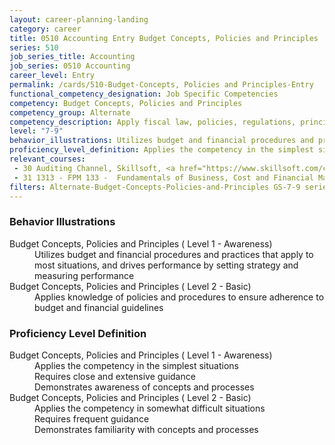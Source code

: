 ```yaml
---
layout: career-planning-landing
category: career
title: 0510 Accounting Entry Budget Concepts, Policies and Principles
series: 510
job_series_title: Accounting
job_series: 0510 Accounting
career_level: Entry
permalink: /cards/510-Budget-Concepts, Policies and Principles-Entry
functional_competency_designation: Job Specific Competencies
competency: Budget Concepts, Policies and Principles
competency_group: Alternate
competency_description: Apply fiscal law, policies, regulations, principles, standards and procedures to financial management activities
level: "7-9"
behavior_illustrations: Utilizes budget and financial procedures and practices that apply to most situations, and drives performance by setting strategy and measuring performance ? Applies knowledge of policies and procedures to ensure adherence to budget and financial guidelines
proficiency_level_definition: Applies the competency in the simplest situations ? Requires close and extensive guidance ? Demonstrates awareness of concepts and processes ? Applies the competency in somewhat difficult situations ? Requires frequent guidance ? Demonstrates familiarity with concepts and processes
relevant_courses: 
 - 30 Auditing Channel, Skillsoft, <a href="https://www.skillsoft.com/channel/auditing-3e0535b0-2118-11e7-a974-1962c7e6a20b">https://www.skillsoft.com/channel/auditing-3e0535b0-2118-11e7-a974-1962c7e6a20b</a>
 - 31 1313 - FPM 133 -  Fundamentals of Business, Cost and Financial Management, Learning Tree
filters: Alternate-Budget-Concepts-Policies-and-Principles GS-7-9 series-0510
---
```


<div class="desktop:grid-col-6 margin-y-205">
  <div class="border-top-05 bg-white padding-2 shadow-5 height-full members-hover border-1px border-gray-30 border-top-orange radius-lg">
    <h3>Behavior Illustrations</h3>
    <dl class="text-base"><dt>Budget Concepts, Policies and Principles ( Level 1 - Awareness)</dt><dd>Utilizes budget and financial procedures and practices that apply to most situations, and drives performance by setting strategy and measuring performance</dd><dt>Budget Concepts, Policies and Principles ( Level 2 - Basic)</dt><dd>Applies knowledge of policies and procedures to ensure adherence to budget and financial guidelines</dd></dl>
  </div>
</div>
<div class="desktop:grid-col-6 margin-y-205">
  <div class="border-top-05 bg-white padding-2 shadow-5 height-full members-hover border-1px border-gray-30 border-top-orange radius-lg">
    <h3>Proficiency Level Definition</h3>
    <dl class="text-base"><dt>Budget Concepts, Policies and Principles ( Level 1 - Awareness)</dt><dd>Applies the competency in the simplest situations </dd><dd> Requires close and extensive guidance </dd><dd> Demonstrates awareness of concepts and processes</dd><dt>Budget Concepts, Policies and Principles ( Level 2 - Basic)</dt><dd>Applies the competency in somewhat difficult situations </dd><dd> Requires frequent guidance </dd><dd> Demonstrates familiarity with concepts and processes</dd></dl>
  </div>
</div>
